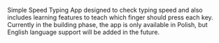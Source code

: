 Simple Speed Typing App designed to check typing speed and also includes learning features to teach which finger should press each key. Currently in the building phase, the app is only available in Polish, but English language support will be added in the future.
